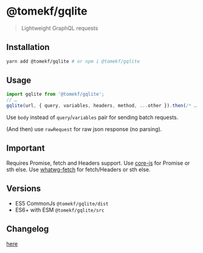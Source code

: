# @tomekf/gqlite

> Lightweight GraphQL requests

## Installation

```bash
yarn add @tomekf/gqlite # or npm i @tomekf/gqlite
```

## Usage

```js
import gqlite from '@tomekf/gqlite';
// …
gqlite(url, { query, variables, headers, method, ...other }).then(/* … */).catch(/* … */);
```

Use `body` instead of `query`/`variables` pair for sending batch requests.

(And then) use `rawRequest` for raw json response (no parsing).

## Important

Requires Promise, fetch and Headers support.
Use [core-js](https://www.npmjs.com/package/core-js) for Promise or sth else.
Use [whatwg-fetch](https://www.npmjs.com/package/whatwg-fetch) for fetch/Headers or sth else.

## Versions

* ES5 CommonJs `@tomekf/gqlite/dist`
* ES6+ with ESM `@tomekf/gqlite/src`

## Changelog

[here](https://github.com/tomek-f/gqlite/blob/master/CHANGELOG.md)
